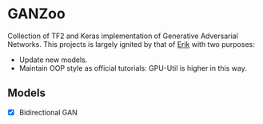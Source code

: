 # GANZoo

Collection of TF2 and Keras implementation of Generative Adversarial Networks. This projects is largely ignited by that of [Erik](https://github.com/eriklindernoren/Keras-GAN) with two purposes:

- Update new models.
- Maintain OOP style as official tutorials: GPU-Util is higher in this way.

## Models

- [x] Bidirectional GAN
